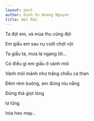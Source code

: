 ```yaml
---
layout: post
author: Dinh Vu Hoang Nguyen
title: Bối Rối
---
```


Ta đợi em, và mùa thu cũng đợi

Em giấu em sau nụ cười chợt vội

Ta giấu ta, mưa lá ngang lời…

Có điều gì em giấu ở vành môi

Vành môi mảnh như trăng chiều cả thẹn

Đêm rèm buông, em đừng níu nắng

Đừng thả giọt lòng

lơ lửng

hóa heo may…